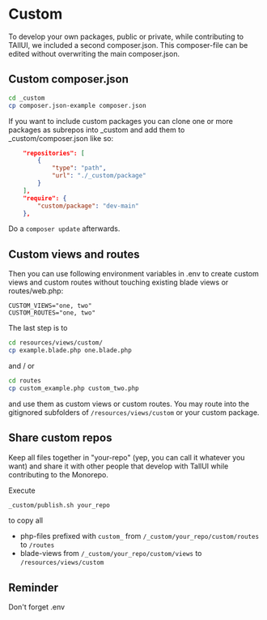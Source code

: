 # Custom

To develop your own packages, public or private, while contributing to TAllUI, we included a second composer.json. This composer-file can be edited without overwriting the main composer.json.


## Custom composer.json

```bash
cd _custom
cp composer.json-example composer.json
```

If you want to include custom packages you can clone one or more packages as subrepos into _custom and add them to _custom/composer.json like so:

```json
    "repositories": [
        {
            "type": "path",
            "url": "./_custom/package"
        }
    ],
    "require": {
        "custom/package": "dev-main"
    },
```

Do a ```composer update``` afterwards.


## Custom views and routes

Then you can use following environment variables in .env to create custom views and custom routes without touching existing blade views or routes/web.php:

```shell
CUSTOM_VIEWS="one, two"
CUSTOM_ROUTES="one, two"
```

The last step is to 

```bash
cd resources/views/custom/
cp example.blade.php one.blade.php
```

and / or

```bash
cd routes
cp custom_example.php custom_two.php
```

and use them as custom views or custom routes. You may route into the gitignored subfolders of ```/resources/views/custom``` or your custom package.


## Share custom repos

Keep all files together in "your-repo" (yep, you can call it whatever you want) and share it with other people that develop with TallUI while contributing to the Monorepo.

Execute 

```bash
_custom/publish.sh your_repo
```

to copy all

- php-files prefixed with ```custom_``` from ```/_custom/your_repo/custom/routes``` to ```/routes```
- blade-views from ```/_custom/your_repo/custom/views``` to ```/resources/views/custom```


## Reminder

Don't forget .env
